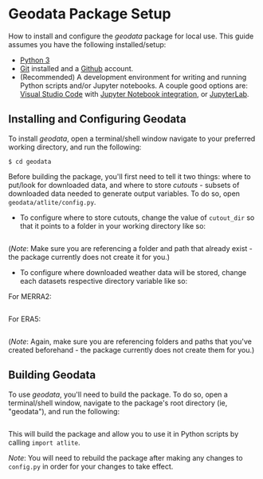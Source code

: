 # Geodata Package Setup

How to install and configure the *geodata* package for local use.
This guide assumes you have the following installed/setup:
* [Python 3](https://www.python.org/downloads/)
* [Git](https://git-scm.com/downloads) installed and a [Github](https://github.com/) account.
* (Recommended) A development environment for writing and running Python scripts and/or Jupyter notebooks. A couple good options are: [Visual Studio Code](https://code.visualstudio.com/) with [Jupyter Notebook integration](https://code.visualstudio.com/docs/python/jupyter-support), or [JupyterLab](https://jupyterlab.readthedocs.io/en/stable/).

## Installing and Configuring Geodata

To install *geodata*, open a terminal/shell window navigate to your preferred working directory, and run the following:

```$ git clone https://github.com/east-winds/geodata.git
$ cd geodata
```

Before building the package, you'll first need to tell it two things: where to put/look for downloaded data, and where to store _cutouts_ - subsets of downloaded data needed to generate output variables.  To do so, open `geodata/atlite/config.py`.

* To configure where to store cutouts, change the value of `cutout_dir` so that it points to a folder in your working directory like so:
```cutout_dir = '/Users/johndoe/desktop/geodata/data/cutouts'
```
(*Note*: Make sure you are referencing a folder and path that already exist - the package currently does not create it for you.)

* To configure where downloaded weather data will be stored, change each datasets respective directory variable like so:

For MERRA2:
```merra2_dir = '/Users/johndoe/desktop/geodata/data/merra2'
```
For ERA5:
```era5_dir = '/Users/johndoe/desktop/geodata/data/era5'
```
(*Note*: Again, make sure you are referencing folders and paths that you've created beforehand - the package currently does not create them for you.)

## Building Geodata
To use *geodata*, you'll need to build the package.  To do so, open a terminal/shell window, navigate to the package's root directory (ie, "geodata"), and run the following:

```python3 setup.py install
```

This will build the package and allow you to use it in Python scripts by calling `import atlite`.

*Note*: You will need to rebuild the package after making any changes to `config.py` in order for your changes to take effect.